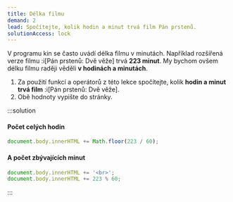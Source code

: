 ```yaml
---
title: Délka filmu
demand: 2
lead: Spočítejte, kolik hodin a minut trvá film Pán prstenů.
solutionAccess: lock
---
```


V programu kin se často uvádí délka filmu v minutách. Například rozšířená verze filmu :i[Pán prstenů: Dvě věže] trvá **223 minut**. My bychom ovšem délku filmu raději věděli **v hodinách a minutách**.

1. Za použití funkcí a operátorů z této lekce spočítejte, kolik **hodin a minut trvá film** :i[Pán prstenů: Dvě věže].
1. Obě hodnoty vypište do stránky.

:::solution

#### Počet celých hodin

```js
document.body.innerHTML += Math.floor(223 / 60);
```

#### A počet zbývajících minut

```js
document.body.innerHTML += '<br>';
document.body.innerHTML += 223 % 60;
```

:::

